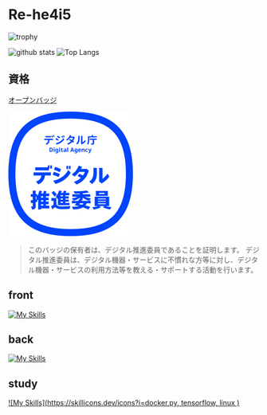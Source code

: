# Re-he4i5

<p align="left"> 
  <img alt="trophy" height="100px" src="https://github-profile-trophy.vercel.app/?username=Re-he4i5&margin-w=30&margin-h=30&theme=onedark" />
</p>

<p align="left"> 
  <img alt="github stats" height="150px" src="https://github-readme-stats.vercel.app/api?username=Re-he4i5&theme=onedark" />
  <img alt="Top Langs" height="150px" src="https://github-readme-stats.vercel.app/api/top-langs/?username=Re-he4i5&layout=compact&theme=onedark" />
</p>



## 資格

[オープンバッジ](https://www.openbadge-global.com/ns/portal/openbadge/public/assertions/user/MTZtQWQwUG00Wm5JWWhMbnBTM0Rpdz09)

![digital_assistant](/file/digital_assistant.png)

> このバッジの保有者は、デジタル推進委員であることを証明します。 デジタル推進委員は、デジタル機器・サービスに不慣れな方等に対し、デジタル機器・サービスの利用方法等を教える・サポートする活動を行います。


## front

[![My Skills](https://skillicons.dev/icons?i=react,js,html,css,bootstrap)](https://skillicons.dev)

## back
[![My Skills](https://skillicons.dev/icons?i=js,html,css,ruby, )](https://skillicons.dev)


## study
[![My Skills](https://skillicons.dev/icons?i=docker,py, tensorflow, linux	 )](https://skillicons.dev)


